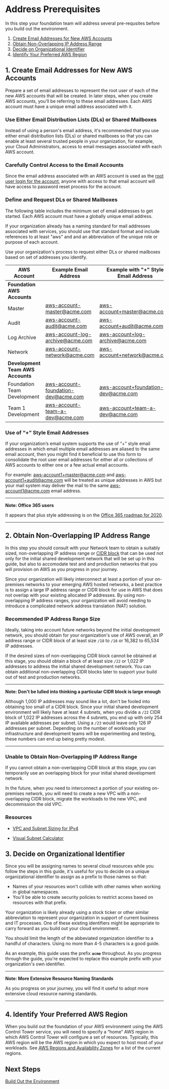 # Address Prerequisites

In this step your foundation team will address several pre-requsites before you build out the environment.

1. [Create Email Addresses for New AWS Accounts](#1-create-email-addresses-for-new-aws-accounts)
2. [Obtain Non-Overlapping IP Address Range](#2-obtain-non-overlapping-ip-address-range)
3. [Decide on Organizational Identifier](#3-decide-on-organizational-identifier)
4. [Identify Your Preferred AWS Region](#4-identify-your-preferred-aws-region)

## 1. Create Email Addresses for New AWS Accounts

Prepare a set of email addresses to represent the root user of each of the new AWS accounts that will be created. In later steps, when you create AWS accounts, you'll be referring to these email addresses. Each AWS account must have a unique email address associated with it.

### Use Either Email Distribution Lists (DLs) or Shared Mailboxes
Instead of using a person's email address, it's recommended that you use either email distribution lists (DLs) or shared mailboxes so that you can enable at least several trusted people in your organization, for example, your Cloud Administrators, access to email messages associated with each AWS account.

### Carefully Control Access to the Email Accounts
Since the email address associated with an AWS account is used as the [root user login for the account](https://docs.aws.amazon.com/IAM/latest/UserGuide/id_root-user.html), anyone with access to that email account will have access to password reset process for the account. 

### Define and Request DLs or Shared Mailboxes
The following table includes the minimum set of email addresses to get started. Each AWS account must have a globally unique email address. 

If your organization already has a naming standard for mail addresses associated with services, you should use that standard format and include references to at least "aws" and and an abbreviation of the unique role or purpose of each account.

Use your organization's process to request either DLs or shared mailboxes based on set of addresses you identify.

|AWS Account	|Example Email Address|Example with "+" Style Email Address|
|---|---|---|
|**Foundation AWS Accounts**||
|Master|aws-account-master@acme.com|aws-account+master@acme.com|
|Audit|aws-account-audit@acme.com|aws-account+audit@acme.com|
|Log Archive|aws-account-log-archive@acme.com|aws-account+log-archive@acme.com|
|Network|aws-account-network@acme.com|aws-account+network@acme.com|
|**Development Team AWS Accounts**|||
|Foundation Team Development|aws-account-foundation-dev@acme.com|aws-account+foundation-dev@acme.com|
|Team 1 Development|aws-account-team-a-dev@acme.com|aws-account+team-a-dev@acme.com|

### Use of “+” Style Email Addresses
If your organization’s email system supports the use of “+” style email addresses in which email multiple email addresses are aliased to the same email account, then you might find it beneficial to use this form to consolidate the root user email addresses for either all or collections of AWS accounts to either one or a few actual email accounts.

For example: [aws-account1+master@acme.com](mailto:aws-account1+master@acme.com) and [aws-account1+audit@acme.com](mailto:aws-account1+audit@acme.com) will be treated as unique addresses in AWS but your mail system may deliver the mail to the same [aws-account1@acme.com](mailto:aws-account1@acme.com) email address.

---
**Note: Office 365 users**

It appears that plus style addressing is on the [Office 365 roadmap for 2020](https://techcommunity.microsoft.com/t5/exchange-team-blog/exchange-transport-news-from-microsoft-ignite-2019/ba-p/993417).

--- 

## 2. Obtain Non-Overlapping IP Address Range

In this step you should consult with your Network team to obtain a suitably sized, non-overlapping IP address range or [CIDR block](https://en.wikipedia.org/wiki/Classless_Inter-Domain_Routing) that can be used not only for the initial shared development network that will be set up in this guide, but also to accomodate test and and production networks that you will provision on AWS as you progress in your journey.

Since your organization will likely interconnect at least a portion of your on-premises networks to your emerging AWS hosted networks, a best practice is to assign a large IP address range or CIDR block for use in AWS that does not overlap with your existing allocated IP addresses. By using non-overlapping IP address ranges, your organization will avoid needing to introduce a complicated network address translation (NAT) solution.

### Recommended IP Address Range Size

Ideally, taking into account future networks beyond the initial development network, you should obtain for your organization's use of AWS overall, an IP address range or CIDR block of at least size `/18` to `/16` or 16,382 to 65,534 IP addresses.

If the desired sizes of non-overlapping CIDR block cannot be obtained at this stage, you should obtain a block of at least size `/22` or 1,022 IP addresses to address the initial shared development network.  You can obtain additional non-overlapping CIDR blocks later to support your build out of test and production networks.

---
**Note: Don't be lulled into thinking a particular CIDR block is large enough**

Although 1,000 IP addresses may sound like a lot, don't be fooled into obtaining too small of a CIDR block.  Since your initial shared development environment will likely have at least 4 subnets, when you divide a `/22` CIDR block of 1,022 IP addresses across the 4 subnets, you end up with only 254 IP available addresses per subnet. Using a `/23` would leave only 126 IP addresses per subnet. Depending on the number of workloads your infrastructure and development teams will be experimenting and testing, these numbers can end up being pretty modest.

---

### Unable to Obtain Non-Overlapping IP Address Range

If you cannot obtain a non-overlapping CIDR block at this stage, you can temporarily use an overlapping block for your initial shared development network. 

In the future, when you need to interconnect a portion of your existing on-premises network, you will need to create a new VPC with a non-overlapping CIDR block, migrate the workloads to the new VPC, and decommission the old VPC.

### Resources

* [VPC and Subnet Sizing for IPv4](https://docs.aws.amazon.com/vpc/latest/userguide//VPC_Subnets.html#vpc-sizing-ipv4)

* [Visual Subnet Calculator](http://www.davidc.net/sites/default/subnets/subnets.html)

## 3. Decide on Organizational Identifier

Since you will be assigning names to several cloud resources while you follow the steps in this guide, it's useful for you to decide on a unique organizational identifier to assign as a prefix to those names so that:
* Names of your resources won't collide with other names when working in global namespaces.
* You'll be able to create security policies to restrict access based on resources with that prefix.

Your organization is likely already using a stock ticker or other similar abbreviation to represent your organization in support of current business and IT processes.  One of these existing identifiers might be appropriate to carry forward as you build out your cloud environment.

You should limit the length of the abbeviated organization identifier to a handful of characters. Using no more than 4-5 characters is a good guide.

As an example, this guide uses the prefix **`acme`** throughout. As you progress through the guide, you're expected to replace this example prefix with your organization's own identifier.

---
**Note: More Extensive Resource Naming Standards**

As you progress on your journey, you will find it useful to adopt more extensive cloud resource naming standards.

---

## 4. Identify Your Preferred AWS Region

When you build out the foundation of your AWS environment using the AWS Control Tower service, you will need to specify a “home” AWS region in which AWS Control Tower will configure a set of resources. Typically, this AWS region will be the AWS region in which you expect to host most of your workloads.  See [AWS Regions and Availability Zones](https://aws.amazon.com/about-aws/global-infrastructure/regions_az/) for a list of the current regions.

## Next Steps

[Build Out the Environment](README.md#build-out-the-environment)
